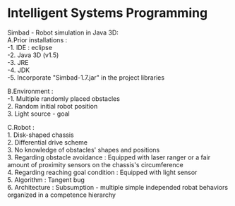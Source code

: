 # Intelligent Systems Programming
 
Simbad - Robot simulation in Java 3D:\
A.Prior installations : \
-1. IDE : eclipse \
-2. Java 3D (v1.5)\
-3. JRE\
-4. JDK\
-5. Incorporate "Simbad-1.7.jar" in the project libraries

B.Environment :\
-1. Multiple randomly placed obstacles\
	2. Random initial robot position\
	3. Light source - goal

C.Robot :\
	1. Disk-shaped chassis \
	2. Differential drive scheme\
	3. No knowledge of obstacles' shapes and positions\
	3. Regarding obstacle avoidance : Equipped with laser ranger or a fair amount of proximity sensors on the chassis's circumference\
	4. Regarding reaching goal condition : Equipped with light sensor\
	5. Algorithm : Tangent bug\
	6. Architecture : Subsumption - multiple simple independed robat behaviors organized in a competence hierarchy
